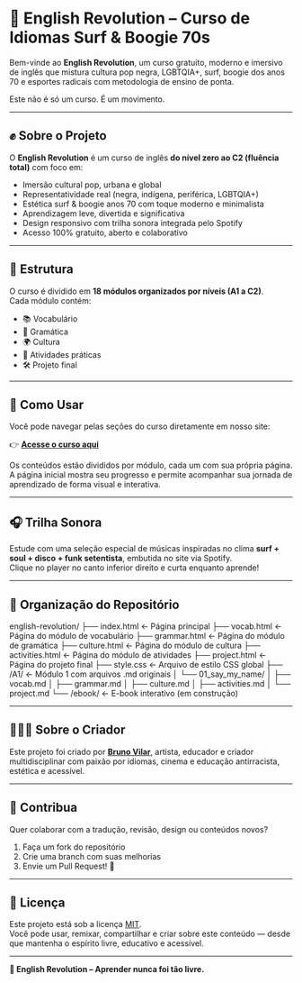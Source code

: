 # 🌊 English Revolution – Curso de Idiomas Surf & Boogie 70s

Bem-vinde ao **English Revolution**, um curso gratuito, moderno e imersivo de inglês que mistura cultura pop negra, LGBTQIA+, surf, boogie dos anos 70 e esportes radicais com metodologia de ensino de ponta.  

Este não é só um curso. É um movimento.

---

## ✊ Sobre o Projeto

O **English Revolution** é um curso de inglês **do nível zero ao C2 (fluência total)** com foco em:

- Imersão cultural pop, urbana e global  
- Representatividade real (negra, indígena, periférica, LGBTQIA+)  
- Estética surf & boogie anos 70 com toque moderno e minimalista  
- Aprendizagem leve, divertida e significativa  
- Design responsivo com trilha sonora integrada pelo Spotify  
- Acesso 100% gratuito, aberto e colaborativo

---

## 🧱 Estrutura

O curso é dividido em **18 módulos organizados por níveis (A1 a C2)**.  
Cada módulo contém:

- 📚 Vocabulário  
- 🧠 Gramática  
- 🌍 Cultura  
- 🎯 Atividades práticas  
- 🛠️ Projeto final

---

## 🚀 Como Usar

Você pode navegar pelas seções do curso diretamente em nosso site:

👉 [**Acesse o curso aqui**](https://brunovilareusebio.github.io/english-revolution/)

Os conteúdos estão divididos por módulo, cada um com sua própria página. A página inicial mostra seu progresso e permite acompanhar sua jornada de aprendizado de forma visual e interativa.

---

## 🎧 Trilha Sonora

Estude com uma seleção especial de músicas inspiradas no clima **surf + soul + disco + funk setentista**, embutida no site via Spotify.  
Clique no player no canto inferior direito e curta enquanto aprende!

---

## 📂 Organização do Repositório

english-revolution/
├── index.html ← Página principal
├── vocab.html ← Página do módulo de vocabulário
├── grammar.html ← Página do módulo de gramática
├── culture.html ← Página do módulo de cultura
├── activities.html ← Página do módulo de atividades
├── project.html ← Página do projeto final
├── style.css ← Arquivo de estilo CSS global
├── /A1/ ← Módulo 1 com arquivos .md originais
│ └── 01_say_my_name/
│ ├── vocab.md
│ ├── grammar.md
│ ├── culture.md
│ ├── activities.md
│ └── project.md
└── /ebook/ ← E-book interativo (em construção)


---

## 👨🏾‍💻 Sobre o Criador

Este projeto foi criado por [**Bruno Vilar**](https://github.com/brunovilareusebio), artista, educador e criador multidisciplinar com paixão por idiomas, cinema e educação antirracista, estética e acessível.

---

## 📢 Contribua

Quer colaborar com a tradução, revisão, design ou conteúdos novos?

1. Faça um fork do repositório  
2. Crie uma branch com suas melhorias  
3. Envie um Pull Request! 💛  

---

## 📜 Licença

Este projeto está sob a licença [MIT](https://opensource.org/licenses/MIT).  
Você pode usar, remixar, compartilhar e criar sobre este conteúdo — desde que mantenha o espírito livre, educativo e acessível.

---

**🌊 English Revolution – Aprender nunca foi tão livre.**
